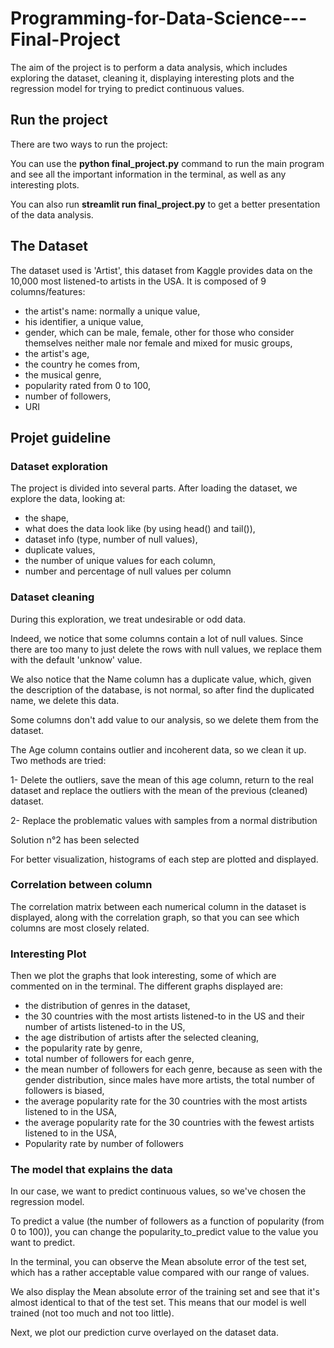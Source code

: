 # Programming-for-Data-Science---Final-Project

The aim of the project is to perform a data analysis, which includes exploring the dataset, cleaning it, displaying interesting plots and the regression model for trying to predict continuous values.

## Run the project

There are two ways to run the project: 

You can use the **python final_project.py** command to run the main program and see all the important information in the terminal, as well as any interesting plots.

You can also run **streamlit run final_project.py** to get a better presentation of the data analysis.

## The Dataset

The dataset used is 'Artist', this dataset from Kaggle provides data on the 10,000 most listened-to artists in the USA. It is composed of 9 columns/features:
* the artist's name: normally a unique value,
* his identifier, a unique value,
* gender, which can be male, female, other for those who consider themselves neither male nor female and mixed for music groups,
* the artist's age,
* the country he comes from,
* the musical genre,
* popularity rated from 0 to 100,
* number of followers,
* URI

## Projet guideline

### Dataset exploration

The project is divided into several parts. After loading the dataset, we explore the data, looking at:
* the shape,
* what does the data look like (by using head() and tail()),
* dataset info (type, number of null values),
* duplicate values,
* the number of unique values for each column,
* number and percentage of null values per column

### Dataset cleaning

During this exploration, we treat undesirable or odd data.

Indeed, we notice that some columns contain a lot of null values. Since there are too many to just delete the rows with null values, we replace them with the default 'unknow' value.

We also notice that the Name column has a duplicate value, which, given the description of the database, is not normal, so after find the duplicated name, we delete this data.

Some columns don't add value to our analysis, so we delete them from the dataset.

The Age column contains outlier and incoherent data, so we clean it up. Two methods are tried:

1- Delete the outliers, save the mean of this age column, return to the real dataset and replace the outliers with the mean of the previous (cleaned) dataset.

2- Replace the problematic values with samples from a normal distribution

Solution n°2 has been selected

For better visualization, histograms of each step are plotted and displayed.


### Correlation between column

The correlation matrix between each numerical column in the dataset is displayed, along with the correlation graph, so that you can see which columns are most closely related.

### Interesting Plot

Then we plot the graphs that look interesting, some of which are commented on in the terminal.
The different graphs displayed are:
* the distribution of genres in the dataset,
* the 30 countries with the most artists listened-to in the US and their number of artists listened-to in the US,
* the age distribution of artists after the selected cleaning,
* the popularity rate by genre,
* total number of followers for each genre,
* the mean number of followers for each genre, because as seen with the gender distribution, since males have more artists, the total number of followers is biased,
* the average popularity rate for the 30 countries with the most artists listened to in the USA,
* the average popularity rate for the 30 countries with the fewest artists listened to in the USA,
* Popularity rate by number of followers

### The model that explains the data

In our case, we want to predict continuous values, so we've chosen the regression model.

To predict a value (the number of followers as a function of popularity (from 0 to 100)), you can change the popularity_to_predict value to the value you want to predict.

In the terminal, you can observe the Mean absolute error of the test set, which has a rather acceptable value compared with our range of values. 

We also display the Mean absolute error of the training set and see that it's almost identical to that of the test set. This means that our model is well trained (not too much and not too little).

Next, we plot our prediction curve overlayed on the dataset data.